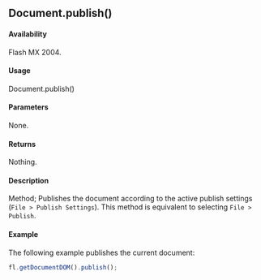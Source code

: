 ## Document.publish()

#### Availability

Flash MX 2004.

#### Usage

Document.publish()

#### Parameters

None.

#### Returns

Nothing.

#### Description

Method; Publishes the document according to the active publish settings (`File > Publish Settings`). This method is equivalent to selecting `File > Publish`.

#### Example

The following example publishes the current document:

```javascript
fl.getDocumentDOM().publish();
```
